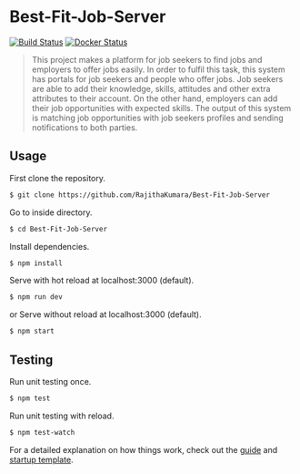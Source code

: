 
# Best-Fit-Job-Server

[![Build Status](https://travis-ci.org/RajithaKumara/Best-Fit-Job-Server.svg?branch=master)](https://travis-ci.org/RajithaKumara/Best-Fit-Job-Server)
[![Docker Status](https://img.shields.io/docker/build/rajithakumara/best-fit-job-server.svg)](https://hub.docker.com/r/rajithakumara/best-fit-job-server/)

> This project makes a platform for job seekers to find jobs and employers to offer jobs easily. In order to fulfil this task, this system has portals for job seekers and people who offer jobs. Job seekers are able to add their knowledge, skills, attitudes and other extra attributes to their account. On the other hand, employers can add their job opportunities with expected skills. The output of this system is matching job opportunities with job seekers profiles and sending notifications to both parties.

## Usage
First clone the repository.
``` bash
$ git clone https://github.com/RajithaKumara/Best-Fit-Job-Server
```
Go to inside directory.
``` bash
$ cd Best-Fit-Job-Server
```
Install dependencies.
``` bash
$ npm install
```
Serve with hot reload at localhost:3000 (default).
``` bash
$ npm run dev
```
or
Serve without reload at localhost:3000 (default).
``` bash
$ npm start
```

## Testing
Run unit testing once.
``` bash
$ npm test
```
Run unit testing with reload.
``` bash
$ npm test-watch
```

For a detailed explanation on how things work, check out the [guide](https://expressjs.com/) and [startup template](https://github.com/heroku/node-js-getting-started).
